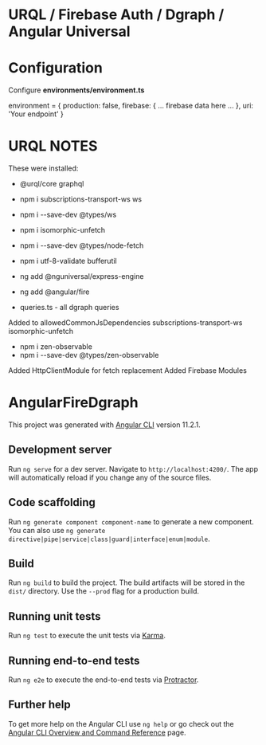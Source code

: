 # URQL / Firebase Auth / Dgraph / Angular Universal

# Configuration

Configure **environments/environment.ts**

environment = {
  production: false,
  firebase: {
    ...
    firebase data here
    ...
  },
  uri: 'Your endpoint'
}

# URQL NOTES

These were  installed:

- @urql/core graphql

- npm i subscriptions-transport-ws ws
- npm i --save-dev @types/ws

- npm i isomorphic-unfetch
- npm i --save-dev @types/node-fetch

- npm i utf-8-validate bufferutil

- ng add @nguniversal/express-engine
- ng add @angular/fire

- queries.ts - all dgraph queries

Added to allowedCommonJsDependencies
subscriptions-transport-ws
isomorphic-unfetch

- npm i zen-observable
- npm i --save-dev @types/zen-observable

Added HttpClientModule for fetch replacement
Added Firebase Modules

# AngularFireDgraph

This project was generated with [Angular CLI](https://github.com/angular/angular-cli) version 11.2.1.

## Development server

Run `ng serve` for a dev server. Navigate to `http://localhost:4200/`. The app will automatically reload if you change any of the source files.

## Code scaffolding

Run `ng generate component component-name` to generate a new component. You can also use `ng generate directive|pipe|service|class|guard|interface|enum|module`.

## Build

Run `ng build` to build the project. The build artifacts will be stored in the `dist/` directory. Use the `--prod` flag for a production build.

## Running unit tests

Run `ng test` to execute the unit tests via [Karma](https://karma-runner.github.io).

## Running end-to-end tests

Run `ng e2e` to execute the end-to-end tests via [Protractor](http://www.protractortest.org/).

## Further help

To get more help on the Angular CLI use `ng help` or go check out the [Angular CLI Overview and Command Reference](https://angular.io/cli) page.
